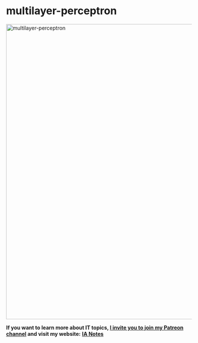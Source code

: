 # multilayer-perceptron

<img width="800" alt="multilayer-perceptron" src="https://user-images.githubusercontent.com/74931024/176994166-dd4da8b1-f5fd-494b-948e-afa2b77b9a10.png">

**If you want to learn more about IT topics, [I invite you to join my Patreon channel](https://www.patreon.com/pgomeza) and visit my website:** [**IA Notes**](https://ia-notes.com/)
